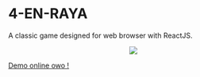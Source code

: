 # 4-EN-RAYA
A classic game designed for web browser with ReactJS.

<p align="center">
  <img src="https://yudakan.com/imgs/github/proj_4r.png"/>
</p>

<a href="https://4enraya.yudakan.com/">Demo online owo !</a>
